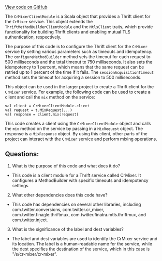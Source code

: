 [View code on GitHub](https://github.com/misbahsy/the-algorithm/product-mixer/component-library/src/main/scala/com/twitter/product_mixer/component_library/module/CrMixerClientModule.scala)

The `CrMixerClientModule` is a Scala object that provides a Thrift client for the `CrMixer` service. This object extends the `ThriftMethodBuilderClientModule` and the `MtlsClient` traits, which provide functionality for building Thrift clients and enabling mutual TLS authentication, respectively.

The purpose of this code is to configure the Thrift client for the `CrMixer` service by setting various parameters such as timeouts and idempotency. The `configureMethodBuilder` method sets the timeout for each request to 500 milliseconds and the total timeout to 750 milliseconds. It also sets the idempotency to 1 percent, which means that the same request can be retried up to 1 percent of the time if it fails. The `sessionAcquisitionTimeout` method sets the timeout for acquiring a session to 500 milliseconds.

This object can be used in the larger project to create a Thrift client for the `CrMixer` service. For example, the following code can be used to create a client and call the `mix` method on the service:

```
val client = CrMixerClientModule.client
val request = t.MixRequest(...)
val response = client.mix(request)
```

This code creates a client using the `CrMixerClientModule` object and calls the `mix` method on the service by passing in a `MixRequest` object. The response is a `MixResponse` object. By using this client, other parts of the project can interact with the `CrMixer` service and perform mixing operations.
## Questions: 
 1. What is the purpose of this code and what does it do?
- This code is a client module for a Thrift service called CrMixer. It configures a MethodBuilder with specific timeouts and idempotency settings.

2. What other dependencies does this code have?
- This code has dependencies on several other libraries, including com.twitter.conversions, com.twitter.cr_mixer, com.twitter.finagle.thriftmux, com.twitter.finatra.mtls.thriftmux, and com.twitter.inject.

3. What is the significance of the label and dest variables?
- The label and dest variables are used to identify the CrMixer service and its location. The label is a human-readable name for the service, while the dest specifies the destination of the service, which in this case is "/s/cr-mixer/cr-mixer".
